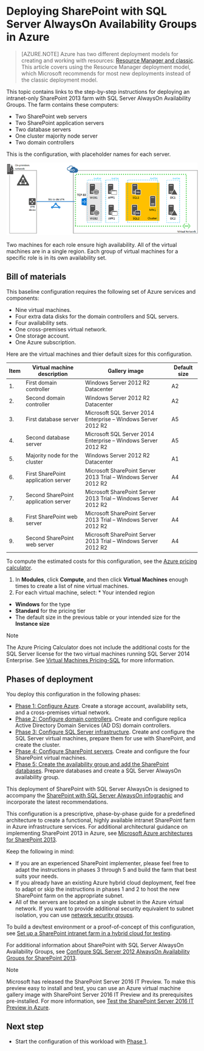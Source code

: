 <properties
    pageTitle="Deploy a SharePoint Server 2013 farm | Microsoft Azure"
    description="Deploy a high-availability SharePoint Server 2013 farm using SQL Server AlwaysOn Availability Groups in Azure in five phases."
    documentationCenter=""
    services="virtual-machines"
    authors="JoeDavies-MSFT"
    manager="timlt"
    editor=""
    tags="azure-resource-manager"/>

<tags
    ms.service="virtual-machines"
    ms.workload="infrastructure-services"
    ms.tgt_pltfrm="Windows"
    ms.devlang="na"
    ms.topic="article"
    ms.date="12/17/2015"
    ms.author="josephd"/>

# Deploying SharePoint with SQL Server AlwaysOn Availability Groups in Azure
> [AZURE.NOTE] Azure has two different deployment models for creating and working with resources:  [Resource Manager and classic](../resource-manager-deployment-model.md).  This article covers using the Resource Manager deployment model, which Microsoft recommends for most new deployments instead of the classic deployment model.

This topic contains links to the step-by-step instructions for deploying an intranet-only SharePoint 2013 farm with SQL Server AlwaysOn Availability Groups. The farm contains these computers:

* Two SharePoint web servers
* Two SharePoint application servers
* Two database servers
* One cluster majority node server
* Two domain controllers

This is the configuration, with placeholder names for each server.

![](./media/virtual-machines-workload-intranet-sharepoint-overview/workload-spsqlao_05.png)

Two machines for each role ensure high availability. All of the virtual machines are in a single region. Each group of virtual machines for a specific role is in its own availability set.

## Bill of materials
This baseline configuration requires the following set of Azure services and components:

* Nine virtual machines.
* Four extra data disks for the domain controllers and SQL servers.
* Four availability sets.
* One cross-premises virtual network.
* One storage account.
* One Azure subscription.

Here are the virtual machines and thier default sizes for this configuration.

| Item | Virtual machine description | Gallery image | Default size |
| --- | --- | --- | --- |
| 1. |First domain controller |Windows Server 2012 R2 Datacenter |A2 |
| 2. |Second domain controller |Windows Server 2012 R2 Datacenter |A2 |
| 3. |First database server |Microsoft SQL Server 2014 Enterprise – Windows Server 2012 R2 |A5 |
| 4. |Second database server |Microsoft SQL Server 2014 Enterprise – Windows Server 2012 R2 |A5 |
| 5. |Majority node for the cluster |Windows Server 2012 R2 Datacenter |A1 |
| 6. |First SharePoint application server |Microsoft SharePoint Server 2013 Trial – Windows Server 2012 R2 |A4 |
| 7. |Second SharePoint application server |Microsoft SharePoint Server 2013 Trial – Windows Server 2012 R2 |A4 |
| 8. |First SharePoint web server |Microsoft SharePoint Server 2013 Trial – Windows Server 2012 R2 |A4 |
| 9. |Second SharePoint web server |Microsoft SharePoint Server 2013 Trial – Windows Server 2012 R2 |A4 |

To compute the estimated costs for this configuration, see the [Azure pricing calculator](https://azure.microsoft.com/pricing/calculator/). 

1. In **Modules**, click **Compute**, and then click **Virtual Machines** enough times to create a list of nine virtual machines.
2. For each virtual machine, select:   * Your intended region
* **Windows** for the type
* **Standard** for the pricing tier
* The default size in the previous table or your intended size for the **Instance size**



> [!NOTE]
> The Azure Pricing Calculator does not include the additional costs for the SQL Server license for the two virtual machines running SQL Server 2014 Enterprise. See [Virtual Machines Pricing-SQL](https://azure.microsoft.com/pricing/details/virtual-machines/#Sql) for more information.
> 
> 
## Phases of deployment
You deploy this configuration in the following phases:

* [Phase 1: Configure Azure](virtual-machines-workload-intranet-sharepoint-phase1.md). Create a storage account, availability sets, and a cross-premises virtual network.
* [Phase 2: Configure domain controllers](virtual-machines-workload-intranet-sharepoint-phase2.md). Create and configure replica Active Directory Domain Services (AD DS) domain controllers.
* [Phase 3: Configure SQL Server infrastructure](virtual-machines-workload-intranet-sharepoint-phase3.md). Create and configure the SQL Server virtual machines, prepare them for use with SharePoint, and create the cluster.
* [Phase 4: Configure SharePoint servers](virtual-machines-workload-intranet-sharepoint-phase4.md). Create and configure the four SharePoint virtual machines.
* [Phase 5: Create the availability group and add the SharePoint databases](virtual-machines-workload-intranet-sharepoint-phase5.md). Prepare databases and create a SQL Server AlwaysOn availability group.

This deployment of SharePoint with SQL Server AlwaysOn is designed to accompany the [SharePoint with SQL Server AlwaysOn infographic](http://go.microsoft.com/fwlink/?LinkId=394788) and incorporate the latest recommendations.

This configuration is a prescriptive, phase-by-phase guide for a predefined architecture to create a functional, highly available intranet SharePoint farm in Azure infrastructure services. For additional architectural guidance on implementing SharePoint 2013 in Azure, see [Microsoft Azure architectures for SharePoint 2013](https://technet.microsoft.com/library/dn635309.aspx).

Keep the following in mind:

* If you are an experienced SharePoint implementer, please feel free to adapt the instructions in phases 3 through 5 and build the farm that best suits your needs.
* If you already have an existing Azure hybrid cloud deployment, feel free to adapt or skip the instructions in phases 1 and 2 to host the new SharePoint farm on the appropriate subnet.
* All of the servers are located on a single subnet in the Azure virtual network. If you want to provide additional security equivalent to subnet isolation, you can use [network security groups](../virtual-network/virtual-networks-nsg.md).

To build a dev/test environment or a proof-of-concept of this configuration, see [Set up a SharePoint intranet farm in a hybrid cloud for testing](../virtual-network/virtual-networks-setup-sharepoint-hybrid-cloud-testing.md).

For additional information about SharePoint with SQL Server AlwaysOn Availability Groups, see [Configure SQL Server 2012 AlwaysOn Availability Groups for SharePoint 2013](https://technet.microsoft.com/library/jj715261.aspx).

> [!NOTE]
> Microsoft has released the SharePoint Server 2016 IT Preview. To make this preview easy to install and test, you can use an Azure virtual machine gallery image with SharePoint Server 2016 IT Preview and its prerequisites pre-installed. For more information, see [Test the SharePoint Server 2016 IT Preview in Azure](https://azure.microsoft.com/blog/test-sharepoint-server-2016-it-preview-4/).
> 
> 
## Next step
* Start the configuration of this workload with [Phase 1](virtual-machines-workload-intranet-sharepoint-phase1.md).

